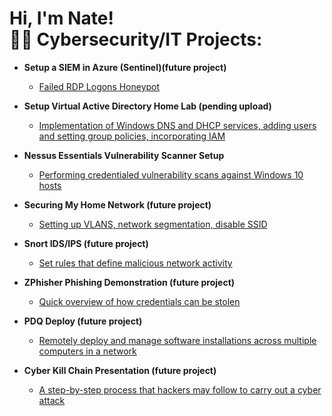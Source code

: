 <h1>Hi, I'm Nate! <br/><a 


<h2>👨‍💻 Cybersecurity/IT Projects:</h2>

- <b>Setup a SIEM in Azure (Sentinel)(future project) </b>
  - [Failed RDP Logons Honeypot](https://www.youtube.com/watch?v=dkhlwMFmEmM)
- <b>Setup Virtual Active Directory Home Lab (pending upload) </b>
  - [Implementation of Windows DNS and DHCP services, adding users and setting group policies, incorporating IAM](https://www.youtube.com/watch?v=dkhlwMFmEmM) <b><i></b></i>
- <b>Nessus Essentials Vulnerability Scanner Setup</b>
  - [Performing credentialed vulnerability scans against Windows 10 hosts](https://www.youtube.com/watch?v=dkhlwMFmEmM)

- <b>Securing My Home Network (future project)</b>
  - [Setting up VLANS, network segmentation, disable SSID](https://www.youtube.com/watch?v=dkhlwMFmEmM)

- <b>Snort IDS/IPS (future project)</b>
  - [Set rules that define malicious network activity](https://www.youtube.com/watch?v=dkhlwMFmEmM)

- <b>ZPhisher Phishing Demonstration (future project)</b>
  - [Quick overview of how credentials can be stolen](https://www.youtube.com/watch?v=dkhlwMFmEmM)
- <b>PDQ Deploy (future project)</b>
  - [Remotely deploy and manage software installations across multiple computers in a network](https://www.youtube.com/watch?v=dkhlwMFmEmM)

- <b>Cyber Kill Chain Presentation (future project)</b>
  - [A step-by-step process that hackers may follow to carry out a cyber attack](https://www.youtube.com/watch?v=dkhlwMFmEmM)
<!--
**joshmadakor1/joshmadakor1** is a ✨ _special_ ✨ repository because its `README.md` (this file) appears on your GitHub profile.

Here are some ideas to get you started:

- 🔭 I’m currently working on ...
- 🌱 I’m currently learning ...
- 👯 I’m looking to collaborate on ...
- 🤔 I’m looking for help with ...
- 💬 Ask me about ...
- 📫 How to reach me: ...
- 😄 Pronouns: ...
- ⚡ Fun fact: ...
-->
